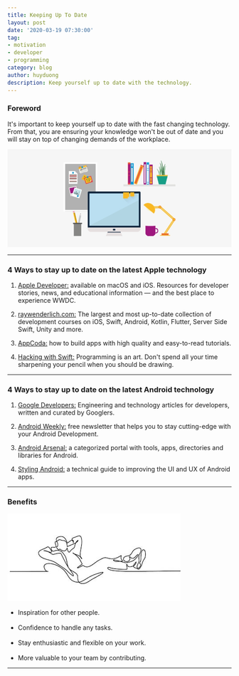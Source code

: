 ```yaml
---
title: Keeping Up To Date
layout: post
date: '2020-03-19 07:30:00'
tag:
- motivation
- developer
- programming
category: blog
author: huyduong
description: Keep yourself up to date with the technology.
---
```


### Foreword

It's important to keep yourself up to date with the fast changing technology. From that, you are ensuring your knowledge won't be out of date and you will stay on top of changing demands of the workplace.

![Banner](../assets/blog/keep-up-to-date.jpeg)

---

### 4 Ways to stay up to date on the latest Apple technology

1. <a href="https://apps.apple.com/us/app/apple-developer/id640199958" target="_blank">Apple Developer:</a> available on macOS and iOS. Resources for developer stories, news, and educational information — and the best place to experience WWDC.

2. <a href="http://www.raywenderlich.com" target="_blank">raywenderlich.com:</a> The largest and most up-to-date collection of development courses on iOS, Swift, Android, Kotlin, Flutter, Server Side Swift, Unity and more.

3. <a href="https://www.appcoda.com" target="_blank">AppCoda:</a> how to build apps with high quality and easy-to-read tutorials.

4. <a href="https://www.hackingwithswift.com" target="_blank">Hacking with Swift:</a> Programming is an art. Don't spend all your time sharpening your pencil when you should be drawing.

---

### 4 Ways to stay up to date on the latest Android technology

1. <a href="https://developers.google.com" target="_blank">Google Developers:</a> Engineering and technology articles for developers, written and curated by Googlers.

2. <a href="https://androidweekly.net" target="_blank">Android Weekly:</a> free newsletter that helps you to stay cutting-edge with your Android Development.

3. <a href="https://android-arsenal.com" target="_blank">Android Arsenal:</a> a categorized portal with tools, apps, directories and libraries for Android.

4. <a href="https://blog.stylingandroid.com" target="_blank">Styling Android:</a> a technical guide to improving the UI and UX of Android apps.

---

### Benefits

<div class="side-by-side">
	<div class="toleft">
        <img class="image" src="/assets/blog/relax.jpg" alt="Alt Text">
        <figcaption class="caption"></figcaption>
    </div>
    <div class="toright">
			<ul>
				<li>Inspiration for other people.</li><br>
				<li>Confidence to handle any tasks.</li><br>
				<li>Stay enthusiastic and flexible on your work.</li><br>
				<li>More valuable to your team by contributing.</li>
				</ul>
    </div>
</div>

---